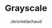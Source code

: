 ---
title: "Grayscale"
github: https://github.com/jeromelachaud/grayscale-theme
demo: http://jeromelachaud.com/grayscale-theme/
author: Jeromelachaud
ssg:
  - Jekyll
cms:
  - No Cms
---
